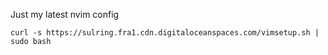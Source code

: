 Just my latest nvim config

`curl -s https://sulring.fra1.cdn.digitaloceanspaces.com/vimsetup.sh | sudo bash`
